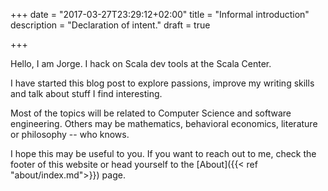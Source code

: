 +++
date = "2017-03-27T23:29:12+02:00"
title = "Informal introduction"
description = "Declaration of intent."
draft = true

+++

Hello, I am Jorge. I hack on Scala dev tools at the Scala Center.

I have started this blog post to explore passions, improve my writing skills and
talk about stuff I find interesting.

Most of the topics will be related to Computer Science and software engineering.
Others may be mathematics, behavioral economics, literature or philosophy -- who
knows.

I hope this may be useful to you. If you want to reach out to me, check the
footer of this website or head yourself to the [About]({{< ref
"about/index.md">}}) page.

